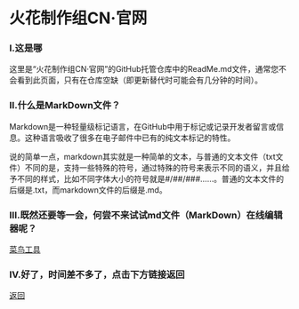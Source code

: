 火花制作组CN·官网
=======
### Ⅰ.这是哪
这里是“火花制作组CN·官网”的GitHub托管仓库中的ReadMe.md文件，通常您不会看到此页面，只有在仓库空缺（即更新替代时可能会有几分钟的时间）。  
### Ⅱ.什么是MarkDown文件？
Markdown是一种轻量级标记语言，在GitHub中用于标记或记录开发者留言或信息。这种语言吸收了很多在电子邮件中已有的纯文本标记的特性。

说的简单一点，markdown其实就是一种简单的文本，与普通的文本文件（txt文件）不同的是，支持一些特殊的符号，通过特殊的符号来表示不同的语义，并且给予不同的样式，比如不同字体大小的符号就是#/##/###……。普通的文本文件的后缀是.txt，而markdown文件的后缀是.md。
### Ⅲ.既然还要等一会，何尝不来试试md文件（MarkDown）在线编辑器呢？
[菜鸟工具](https://c.runoob.com/front-end/712/) 
### Ⅳ.好了，时间差不多了，点击下方链接返回
[返回](https://sparksentence.github.io/)
